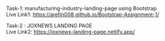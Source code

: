 Task-1: manufacturing-industry-landing-page using Bootstrap\
Live Link1: https://arefin008.github.io/Bootstrap-Assignment-1/


Task-2 : JOXNEWS LANDING PAGE \
Live Link2: https://joxnews-landing-page.netlify.app/
